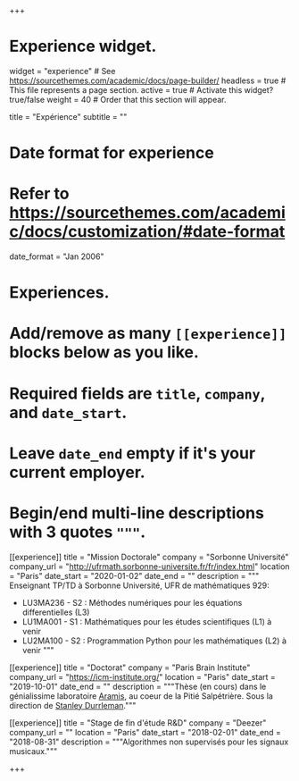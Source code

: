 +++
# Experience widget.
widget = "experience"  # See https://sourcethemes.com/academic/docs/page-builder/
headless = true  # This file represents a page section.
active = true  # Activate this widget? true/false
weight = 40  # Order that this section will appear.

title = "Expérience"
subtitle = ""

# Date format for experience
#   Refer to https://sourcethemes.com/academic/docs/customization/#date-format
date_format = "Jan 2006"

# Experiences.
#   Add/remove as many `[[experience]]` blocks below as you like.
#   Required fields are `title`, `company`, and `date_start`.
#   Leave `date_end` empty if it's your current employer.
#   Begin/end multi-line descriptions with 3 quotes `"""`.
[[experience]]
  title = "Mission Doctorale"
  company = "Sorbonne Université"
  company_url = "http://ufrmath.sorbonne-universite.fr/fr/index.html"
  location = "Paris"
  date_start = "2020-01-02"
  date_end = ""
  description = """
  Enseignant TP/TD à Sorbonne Université, UFR de mathématiques 929:
  
  * LU3MA236 - S2 : Méthodes numériques pour les équations differentielles (L3)
  * LU1MA001 - S1 : Mathématiques pour les études scientifiques (L1) à venir
  * LU2MA100 - S2 : Programmation Python pour les mathématiques (L2) à venir
  """

[[experience]]
  title = "Doctorat"
  company = "Paris Brain Institute"
  company_url = "https://icm-institute.org/"
  location = "Paris"
  date_start = "2019-10-01"
  date_end = ""
  description = """Thèse (en cours) dans le génialissime laboratoire [Aramis](http://www.aramislab.fr/), au coeur de la Pitié Salpétrière. Sous la direction de [Stanley Durrleman](https://who.rocq.inria.fr/Stanley.Durrleman/)."""

[[experience]]
  title = "Stage de fin d'étude R&D"
  company = "Deezer"
  company_url = ""
  location = "Paris"
  date_start = "2018-02-01"
  date_end = "2018-08-31"
  description = """Algorithmes non supervisés pour les signaux musicaux."""
  
+++
